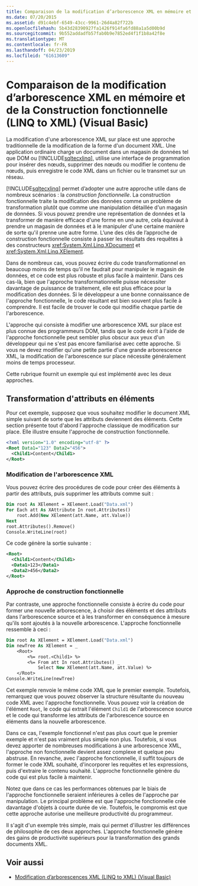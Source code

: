 ```yaml
---
title: Comparaison de la modification d’arborescence XML en mémoire et de la Construction fonctionnelle (LINQ to XML) (Visual Basic)
ms.date: 07/20/2015
ms.assetid: d91c4ebf-6549-43cc-9961-26d4a82f722b
ms.openlocfilehash: 5b43d28390927fa1426f914fa6fd88a1a5d00b9d
ms.sourcegitcommit: 9b552addadfb57fab0b9e7852ed4f1f1b8a42f8e
ms.translationtype: MT
ms.contentlocale: fr-FR
ms.lasthandoff: 04/23/2019
ms.locfileid: "61613609"
---
```

# <a name="in-memory-xml-tree-modification-vs-functional-construction-linq-to-xml-visual-basic"></a>Comparaison de la modification d’arborescence XML en mémoire et de la Construction fonctionnelle (LINQ to XML) (Visual Basic)
La modification d'une arborescence XML sur place est une approche traditionnelle de la modification de la forme d'un document XML. Une application ordinaire charge un document dans un magasin de données tel que DOM ou [!INCLUDE[sqltecxlinq](~/includes/sqltecxlinq-md.md)], utilise une interface de programmation pour insérer des nœuds, supprimer des nœuds ou modifier le contenu de nœuds, puis enregistre le code XML dans un fichier ou le transmet sur un réseau.  
  
 [!INCLUDE[sqltecxlinq](~/includes/sqltecxlinq-md.md)] permet d’adopter une autre approche utile dans de nombreux scénarios : la *construction fonctionnelle*. La construction fonctionnelle traite la modification des données comme un problème de transformation plutôt que comme une manipulation détaillée d'un magasin de données. Si vous pouvez prendre une représentation de données et la transformer de manière efficace d'une forme en une autre, cela équivaut à prendre un magasin de données et à le manipuler d'une certaine manière de sorte qu'il prenne une autre forme. L’une des clés de l’approche de construction fonctionnelle consiste à passer les résultats des requêtes à des constructeurs <xref:System.Xml.Linq.XDocument> et <xref:System.Xml.Linq.XElement>.  
  
 Dans de nombreux cas, vous pouvez écrire du code transformationnel en beaucoup moins de temps qu'il ne faudrait pour manipuler le magasin de données, et ce code est plus robuste et plus facile à maintenir. Dans ces cas-là, bien que l'approche transformationnelle puisse nécessiter davantage de puissance de traitement, elle est plus efficace pour la modification des données. Si le développeur a une bonne connaissance de l'approche fonctionnelle, le code résultant est bien souvent plus facile à comprendre. Il est facile de trouver le code qui modifie chaque partie de l'arborescence.  
  
 L'approche qui consiste à modifier une arborescence XML sur place est plus connue des programmeurs DOM, tandis que le code écrit à l'aide de l'approche fonctionnelle peut sembler plus obscur aux yeux d'un développeur qui ne s'est pas encore familiarisé avec cette approche. Si vous ne devez modifier qu'une petite partie d'une grande arborescence XML, la modification de l'arborescence sur place nécessite généralement moins de temps processeur.  
  
 Cette rubrique fournit un exemple qui est implémenté avec les deux approches.  
  
## <a name="transforming-attributes-into-elements"></a>Transformation d'attributs en éléments  
 Pour cet exemple, supposez que vous souhaitez modifier le document XML simple suivant de sorte que les attributs deviennent des éléments. Cette section présente tout d'abord l'approche classique de modification sur place. Elle illustre ensuite l'approche de construction fonctionnelle.  
  
```xml  
<?xml version="1.0" encoding="utf-8" ?>  
<Root Data1="123" Data2="456">  
  <Child1>Content</Child1>  
</Root>  
```  
  
### <a name="modifying-the-xml-tree"></a>Modification de l'arborescence XML  
 Vous pouvez écrire des procédures de code pour créer des éléments à partir des attributs, puis supprimer les attributs comme suit :  
  
```vb  
Dim root As XElement = XElement.Load("Data.xml")  
For Each att As XAttribute In root.Attributes()  
    root.Add(New XElement(att.Name, att.Value))  
Next  
root.Attributes().Remove()  
Console.WriteLine(root)  
```  
  
 Ce code génère la sortie suivante :  
  
```xml  
<Root>  
  <Child1>Content</Child1>  
  <Data1>123</Data1>  
  <Data2>456</Data2>  
</Root>  
```  
  
### <a name="functional-construction-approach"></a>Approche de construction fonctionnelle  
 Par contraste, une approche fonctionnelle consiste à écrire du code pour former une nouvelle arborescence, à choisir des éléments et des attributs dans l'arborescence source et à les transformer en conséquence à mesure qu'ils sont ajoutés à la nouvelle arborescence. L'approche fonctionnelle ressemble à ceci :  
  
```vb  
Dim root As XElement = XElement.Load("Data.xml")  
Dim newTree As XElement = _  
    <Root>  
        <%= root.<Child1> %>  
        <%= From att In root.Attributes() _  
            Select New XElement(att.Name, att.Value) %>  
    </Root>  
Console.WriteLine(newTree)  
```  
  
 Cet exemple renvoie le même code XML que le premier exemple. Toutefois, remarquez que vous pouvez observer la structure résultante du nouveau code XML avec l'approche fonctionnelle. Vous pouvez voir la création de l'élément `Root`, le code qui extrait l'élément `Child1` de l'arborescence source et le code qui transforme les attributs de l'arborescence source en éléments dans la nouvelle arborescence.  
  
 Dans ce cas, l'exemple fonctionnel n'est pas plus court que le premier exemple et n'est pas vraiment plus simple non plus. Toutefois, si vous devez apporter de nombreuses modifications à une arborescence XML, l'approche non fonctionnelle devient assez complexe et quelque peu abstruse. En revanche, avec l'approche fonctionnelle, il suffit toujours de former le code XML souhaité, d'incorporer les requêtes et les expressions, puis d'extraire le contenu souhaité. L'approche fonctionnelle génère du code qui est plus facile à maintenir.  
  
 Notez que dans ce cas les performances obtenues par le biais de l'approche fonctionnelle seraient inférieures à celles de l'approche par manipulation. Le principal problème est que l'approche fonctionnelle crée davantage d'objets à courte durée de vie. Toutefois, le compromis est que cette approche autorise une meilleure productivité du programmeur.  
  
 Il s'agit d'un exemple très simple, mais qui permet d'illustrer les différences de philosophie de ces deux approches. L'approche fonctionnelle génère des gains de productivité supérieurs pour la transformation des grands documents XML.  
  
## <a name="see-also"></a>Voir aussi

- [Modification d’arborescences XML (LINQ to XML) (Visual Basic)](../../../../visual-basic/programming-guide/concepts/linq/modifying-xml-trees-linq-to-xml.md)
